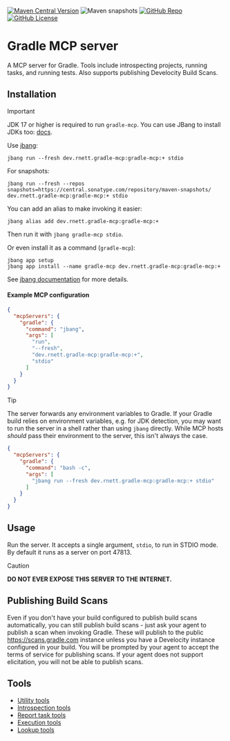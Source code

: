 [![Maven Central Version](https://img.shields.io/maven-central/v/dev.rnett.gradle-mcp/gradle-mcp?style=for-the-badge)](https://central.sonatype.com/artifact/dev.rnett.gradle-mcp/gradle-mcp)
![Maven snapshots](https://img.shields.io/maven-metadata/v?metadataUrl=https%3A%2F%2Fcentral.sonatype.com%2Frepository%2Fmaven-snapshots%2Fdev%2Frnett%2Fgradle-mcp%2Fgradle-mcp%2Fmaven-metadata.xml&strategy=latestProperty&style=for-the-badge&label=SNAPSHOT&color=yellow)
[![GitHub Repo](https://img.shields.io/badge/github-Repo-181717?style=for-the-badge&logo=github)](https://github.com/rnett/gradle-mcp)
[![GitHub License](https://img.shields.io/github/license/rnett/gradle-mcp?style=for-the-badge)](./LICENSE)

# Gradle MCP server

A MCP server for Gradle.
Tools include introspecting projects, running tasks, and running tests.
Also supports publishing Develocity Build Scans.

## Installation

> [!IMPORTANT]
> JDK 17 or higher is required to run `gradle-mcp`.
> You can use JBang to install JDKs too: [docs](https://www.jbang.dev/documentation/jbang/latest/javaversions.html).

Use [jbang](https://www.jbang.dev/documentation/jbang/latest/installation.html):

```shell
jbang run --fresh dev.rnett.gradle-mcp:gradle-mcp:+ stdio
```

For snapshots:

```shell
jbang run --fresh --repos snapshots=https://central.sonatype.com/repository/maven-snapshots/ dev.rnett.gradle-mcp:gradle-mcp:+ stdio
```

You can add an alias to make invoking it easier:

```shell
jbang alias add dev.rnett.gradle-mcp:gradle-mcp:+
```

Then run it with `jbang gradle-mcp stdio`.

Or even install it as a command (`gradle-mcp`):

```shell
jbang app setup
jbang app install --name gradle-mcp dev.rnett.gradle-mcp:gradle-mcp:+
```

See [jbang documentation](https://www.jbang.dev/documentation/jbang/latest/install.html) for more details.

#### Example MCP configuration

```json
{
  "mcpServers": {
    "gradle": {
      "command": "jbang",
      "args": [
        "run",
        "--fresh",
        "dev.rnett.gradle-mcp:gradle-mcp:+",
        "stdio"
      ]
    }
  }
}
```

> [!TIP]
> The server forwards any environment variables to Gradle.
> If your Gradle build relies on environment variables, e.g. for JDK detection, you may want to run the server in a shell rather than using `jbang` directly.
> While MCP hosts _should_ pass their environment to the server, this isn't always the case.

```json
{
  "mcpServers": {
    "gradle": {
      "command": "bash -c",
      "args": [
        "jbang run --fresh dev.rnett.gradle-mcp:gradle-mcp:+ stdio"
      ]
    }
  }
}
```

## Usage

Run the server.
It accepts a single argument, `stdio`, to run in STDIO mode.
By default it runs as a server on port 47813.

> [!CAUTION]
> **DO NOT EVER EXPOSE THIS SERVER TO THE INTERNET.**

## Publishing Build Scans

Even if you don't have your build configured to publish build scans automatically, you can still publish build scans - just ask your agent to publish a scan when invoking Gradle.
These will publish to the public https://scans.gradle.com instance unless you have a Develocity instance configured in your build.
You will be prompted by your agent to accept the terms of service for publishing scans.
If your agent does not support elicitation, you will not be able to publish scans.

## Tools

* [Utility tools](./tools/UTILITY_TOOLS.md)
* [Introspection tools](./tools/INTROSPECTION_TOOLS.md)
* [Report task tools](./tools/TASK_WRAPPER_TOOLS.md)
* [Execution tools](./tools/EXECUTION_TOOLS.md)
* [Lookup tools](./tools/LOOKUP_TOOLS.md)